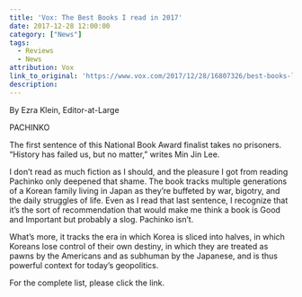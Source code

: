 ```yaml
---
title: 'Vox: The Best Books I read in 2017'
date: 2017-12-28 12:00:00
category: ["News"]
tags:
  - Reviews
  - News
attribution: Vox
link_to_original: 'https://www.vox.com/2017/12/28/16807326/best-books-list-2017'
description:
---
```



By Ezra Klein, Editor-at-Large

PACHINKO

The first sentence of this National Book Award finalist takes no prisoners. “History has failed us, but no matter,” writes Min Jin Lee.

I don’t read as much fiction as I should, and the pleasure I got from reading Pachinko only deepened that shame. The book tracks multiple generations of a Korean family living in Japan as they’re buffeted by war, bigotry, and the daily struggles of life. Even as I read that last sentence, I recognize that it’s the sort of recommendation that would make me think a book is Good and Important but probably a slog. Pachinko isn’t.

What’s more, it tracks the era in which Korea is sliced into halves, in which Koreans lose control of their own destiny, in which they are treated as pawns by the Americans and as subhuman by the Japanese, and is thus powerful context for today’s geopolitics.

For the complete list, please click the link.